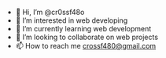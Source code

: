 - 👋 Hi, I’m @cr0ssf48o
- 👀 I’m interested in web developing
- 🌱 I’m currently learning web development
- 💞️ I’m looking to collaborate on web projects
- 📫 How to reach me crossf480@gmail.com

<!---
cr0ssf48o/cr0ssf48o is a ✨ special ✨ repository because its `README.md` (this file) appears on your GitHub profile.
You can click the Preview link to take a look at your changes.
--->
